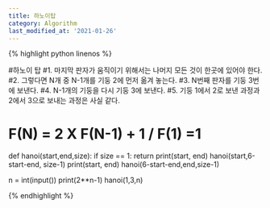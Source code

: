 ```yaml
---
title: 하노이탑
category: Algorithm
last_modified_at: '2021-01-26'
---
```


{% highlight python linenos %}

#하노이 탑
#1. 마지막 판자가 움직이기 위해서는 나머지 모든 것이 한곳에 있어야 한다.
#2. 그렇다면 N개 중 N-1개를 기둥 2에 먼저 옮겨 놓는다.
#3. N번째 판자를 기둥 3번에 보낸다.
#4. N-1개의 기둥을 다시 기둥 3에 보낸다.
#5. 기둥 1에서 2로 보낸 과정과 2에서 3으로 보내는 과정은 사실 같다.
# F(N) = 2 X F(N-1) + 1 / F(1) =1

def hanoi(start,end,size):
    if size == 1: return print(start, end)
    hanoi(start,6-start-end, size-1)
    print(start, end)
    hanoi(6-start-end,end,size-1)

n = int(input())
print(2**n-1)
hanoi(1,3,n)


{% endhighlight %}
